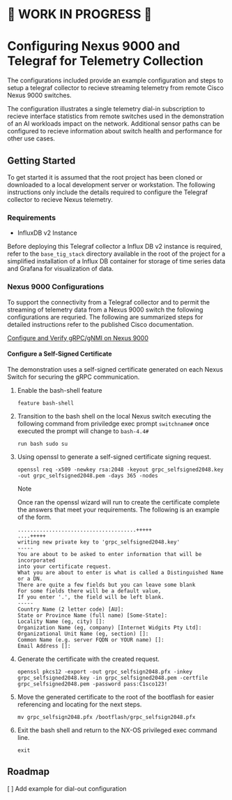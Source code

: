 <!-- About Project -->
# 🚧 WORK IN PROGRESS 🚧
# Configuring Nexus 9000 and Telegraf for Telemetry Collection

The configurations included provide an example configuration and steps to setup a telegraf collector to recieve streaming telemetry from remote Cisco Nexus 9000 switches. 

The configuration illustrates a single telemetry dial-in subscription to recieve interface statistics from remote switches used in the demonstration of an AI workloads impact on the network. Additional sensor paths can be configured to recieve information about switch health and performance for other use cases.

<!-- Getting Started -->
## Getting Started
To get started it is assumed that the root project has been cloned or downloaded to a local development server or workstation. The following instructions only include the details required to configure the Telegraf collector to recieve Nexus telemetry.

### Requirements
- InfluxDB v2 Instance

Before deploying this Telegraf collector a Influx DB v2 instance is required, refer to the `base_tig_stack` directory available in the root of the project for a simplified installation of a Influx DB container for storage of time series data and Grafana for visualization of data.

### Nexus 9000 Configurations
To support the connectivity from a Telegraf collector and to permit the streaming of telemetry data from a Nexus 9000 switch the following configurations are requried. The following are summarized steps for detailed instructions refer to the published Cisco documentation. 

[Configure and Verify gRPC/gNMI on Nexus 9000](https://www.cisco.com/c/en/us/support/docs/switches/nexus-9000-series-switches/220640-configure-and-verify-grpc-gnmi-on-nexus.html)

#### Configure a Self-Signed Certificate
The demonstration uses a self-signed certificate generated on each Nexus Switch for securing the gRPC communication.

1. Enable the bash-shell feature
    ```
    feature bash-shell 
    ```
2. Transition to the bash shell on the local Nexus switch executing the following command from priviledge exec prompt `switchname#` once executed the prompt will change to `bash-4.4#` 
    ```
    run bash sudo su
    ```
3. Using openssl to generate a self-signed certificate signing request.
    ```
    openssl req -x509 -newkey rsa:2048 -keyout grpc_selfsigned2048.key -out grpc_selfsigned2048.pem -days 365 -nodes
    ```

    > [!NOTE]
    > Once ran the openssl wizard will run to create the certificate complete the answers that meet your requirements. The following is an example of the form.
    
    ```
    ......................................+++++
    ....+++++
    writing new private key to 'grpc_selfsigned2048.key'
    -----
    You are about to be asked to enter information that will be incorporated
    into your certificate request.
    What you are about to enter is what is called a Distinguished Name or a DN.
    There are quite a few fields but you can leave some blank
    For some fields there will be a default value,
    If you enter '.', the field will be left blank.
    -----
    Country Name (2 letter code) [AU]:
    State or Province Name (full name) [Some-State]:
    Locality Name (eg, city) []:
    Organization Name (eg, company) [Internet Widgits Pty Ltd]:
    Organizational Unit Name (eg, section) []:
    Common Name (e.g. server FQDN or YOUR name) []:
    Email Address []:
    ```
     
4. Generate the certificate with the created request.
   ```
   openssl pkcs12 -export -out grpc_selfsign2048.pfx -inkey grpc_selfsigned2048.key -in grpc_selfsigned2048.pem -certfile grpc_selfsigned2048.pem -password pass:C1sco123!
   ```
5. Move the generated certificate to the root of the bootflash for easier referencing and locating for the next steps.
   ```
   mv grpc_selfsign2048.pfx /bootflash/grpc_selfsign2048.pfx
   ```
6. Exit the bash shell and return to the NX-OS privileged exec command line.
   ```
   exit
   ```
<!-- Roadmap -->
## Roadmap
[ ] Add example for dial-out configuration 
<!-- MARKDOWN LINKS & IMAGES -->
<!-- https://www.markdownguide.org/basic-syntax/#reference-style-links -->
